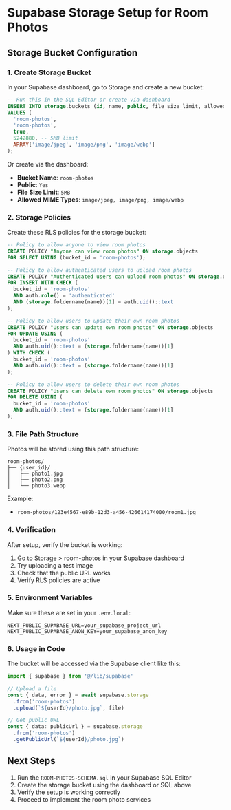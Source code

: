 # Supabase Storage Setup for Room Photos

## Storage Bucket Configuration

### 1. Create Storage Bucket

In your Supabase dashboard, go to Storage and create a new bucket:

```sql
-- Run this in the SQL Editor or create via dashboard
INSERT INTO storage.buckets (id, name, public, file_size_limit, allowed_mime_types) 
VALUES (
  'room-photos', 
  'room-photos', 
  true, 
  5242880, -- 5MB limit
  ARRAY['image/jpeg', 'image/png', 'image/webp']
);
```

Or create via the dashboard:
- **Bucket Name**: `room-photos`
- **Public**: `Yes`
- **File Size Limit**: `5MB`
- **Allowed MIME Types**: `image/jpeg, image/png, image/webp`

### 2. Storage Policies

Create these RLS policies for the storage bucket:

```sql
-- Policy to allow anyone to view room photos
CREATE POLICY "Anyone can view room photos" ON storage.objects
FOR SELECT USING (bucket_id = 'room-photos');

-- Policy to allow authenticated users to upload room photos
CREATE POLICY "Authenticated users can upload room photos" ON storage.objects
FOR INSERT WITH CHECK (
  bucket_id = 'room-photos' 
  AND auth.role() = 'authenticated'
  AND (storage.foldername(name))[1] = auth.uid()::text
);

-- Policy to allow users to update their own room photos
CREATE POLICY "Users can update own room photos" ON storage.objects
FOR UPDATE USING (
  bucket_id = 'room-photos' 
  AND auth.uid()::text = (storage.foldername(name))[1]
) WITH CHECK (
  bucket_id = 'room-photos' 
  AND auth.uid()::text = (storage.foldername(name))[1]
);

-- Policy to allow users to delete their own room photos
CREATE POLICY "Users can delete own room photos" ON storage.objects
FOR DELETE USING (
  bucket_id = 'room-photos' 
  AND auth.uid()::text = (storage.foldername(name))[1]
);
```

### 3. File Path Structure

Photos will be stored using this path structure:
```
room-photos/
├── {user_id}/
│   ├── photo1.jpg
│   ├── photo2.png
│   └── photo3.webp
```

Example:
- `room-photos/123e4567-e89b-12d3-a456-426614174000/room1.jpg`

### 4. Verification

After setup, verify the bucket is working:

1. Go to Storage > room-photos in your Supabase dashboard
2. Try uploading a test image
3. Check that the public URL works
4. Verify RLS policies are active

### 5. Environment Variables

Make sure these are set in your `.env.local`:

```env
NEXT_PUBLIC_SUPABASE_URL=your_supabase_project_url
NEXT_PUBLIC_SUPABASE_ANON_KEY=your_supabase_anon_key
```

### 6. Usage in Code

The bucket will be accessed via the Supabase client like this:

```typescript
import { supabase } from '@/lib/supabase'

// Upload a file
const { data, error } = await supabase.storage
  .from('room-photos')
  .upload(`${userId}/photo.jpg`, file)

// Get public URL
const { data: publicUrl } = supabase.storage
  .from('room-photos')
  .getPublicUrl(`${userId}/photo.jpg`)
```

## Next Steps

1. Run the `ROOM-PHOTOS-SCHEMA.sql` in your Supabase SQL Editor
2. Create the storage bucket using the dashboard or SQL above
3. Verify the setup is working correctly
4. Proceed to implement the room photo services